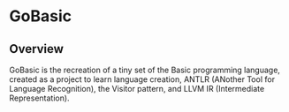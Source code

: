 # GoBasic

## Overview

GoBasic is the recreation of a tiny set of the Basic programming language, created as a project to learn language creation, ANTLR (ANother Tool for Language Recognition), the Visitor pattern, and LLVM IR (Intermediate Representation).


